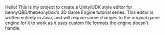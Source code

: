 Hello!
This is my project to create a Unity/UDK style editor for bennyQBD/thebennybox's 3D Game Engine tutorial series. This editor is written entirely in Java, and will require some changes to the original game engine for it to work as it uses custom file formats the engine doesn't handle.
